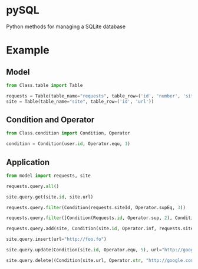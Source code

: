 # pySQL
Python methods for managing a SQLite database

# Example

## Model
```python
from Class.table import Table

requests = Table(table_name="requests", table_row=('id', 'number', 'siteId', 'date'))
site = Table(table_name="site", table_row=('id', 'url'))
```

## Condition and Operator
```python
from Class.condition import Condition, Operator

condition = Condition(user.id, Operator.equ, 1)
```

## Application
```python
from model import requests, site

requests.query.all()

site.query.get(site.id, site.url)

requests.query.filter(Condition(requests.siteId, Operator.supEq, 3))

requests.query.filter([Condition(Requests.id, Operator.sup, 2), Condition(Requests.id, Operator.inf, 10)])

requests.query.add(site, Condition(site.id, Operator.inf, requests.siteId))

site.query.insert(url="http://foo.fo")

site.query.update(Condition(site.id, Operator.equ, 5), url="http://google.com")

site.query.delete((Condition(site.url, Operator.str, "http://google.com"), commit=True)
```
